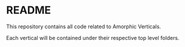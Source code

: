 # README #

This repository contains all code related to Amorphic Verticals.

Each vertical will be contained under their respective top level folders.

